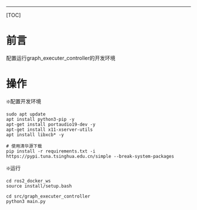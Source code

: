 
---

[TOC]

# 前言

配置运行graph_executer_controller的开发环境


# 操作

❇️配置开发环境

```shell
sudo apt update
apt install python3-pip -y
apt-get install portaudio19-dev -y
apt-get install x11-xserver-utils
apt install libxcb* -y

# 使用清华源下载
pip install -r requirements.txt -i https://pypi.tuna.tsinghua.edu.cn/simple --break-system-packages
```

❇️运行

```shell
cd ros2_docker_ws
source install/setup.bash

cd src/graph_executer_controller
python3 main.py

```
